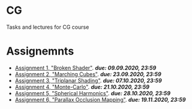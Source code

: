 # CG
Tasks and lectures for CG course
# Assignemnts
- [Assignment 1, "Broken Shader"](./Lectures/Lecture1). _**due: 09.09.2020, 23:59**_
- [Assignment 2, "Marching Cubes"](./Lectures/Lecture3). _**due: 23.09.2020, 23:59**_
- [Assignment 3, "Triplanar Shading"](./Lectures/Lecture5). _**due: 07.10.2020, 23:59**_
- [Assignment 4, "Monte-Carlo"](./Lectures/Lecture6). _**due: 21.10.2020, 23:59**_
- [Assignment 5, "Spherical Harmonics"](./Lectures/Lecture7). _**due: 28.10.2020, 23:59**_
- [Assignment 6, "Parallax Occlusion Mapping"](./Lectures/Lecture10). _**due: 19.11.2020, 23:59**_

